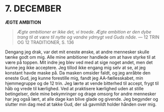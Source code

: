 # 7. DECEMBER

**ÆGTE AMBITION**

> *Ægte ambitioner er ikke det, vi troede. Ægte ambition er den dybe trang til at være til nytte og vandre ydmygt ved Guds nåde.*
> — 12 TRIN OG 12 TRADITIONER, S. 136

Dengang jeg drak, var det mit eneste ønske, at andre mennesker skulle tænke godt om mig. Alle mine ambitioner handlede om at have styrke til at være på toppen. Mit indre jeg blev ved med at sige noget andet, men det kunne jeg ikke acceptere. Jeg tillod ikke engang mig selv at se, at jeg konstant havde maske på. Da masken omsider faldt, og jeg anråbte den eneste Gud, jeg kunne forestille mig, fandt jeg AA-fællesskabet, min hjemmegruppe og de 12 trin. Jeg lærte at vende bitterhed til accept, frygt til håb og vrede til kærlighed. Ved at praktisere kærlighed uden at stille betingelser, dele mine bekymringer og drage omsorg for andre mennesker har jeg også lært, at alle dage kan blive glade og givende. Jeg begynder og slutter min dag med at takke Gud, der så gavmildt holder hånden over mig.
